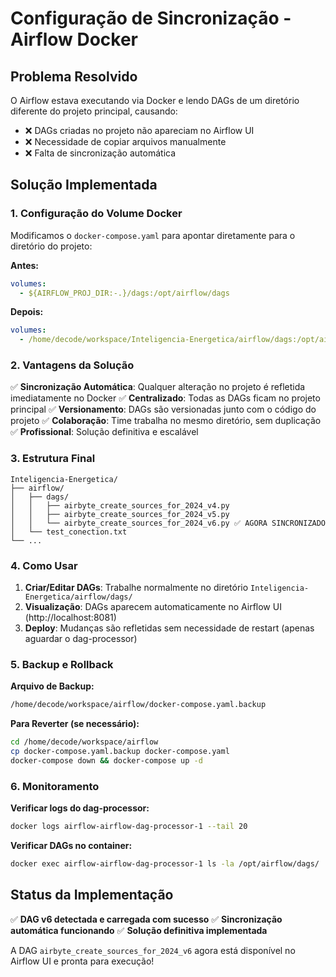 # Configuração de Sincronização - Airflow Docker

## Problema Resolvido

O Airflow estava executando via Docker e lendo DAGs de um diretório diferente do projeto principal, causando:
- ❌ DAGs criadas no projeto não apareciam no Airflow UI
- ❌ Necessidade de copiar arquivos manualmente
- ❌ Falta de sincronização automática

## Solução Implementada

### 1. Configuração do Volume Docker

Modificamos o `docker-compose.yaml` para apontar diretamente para o diretório do projeto:

**Antes:**
```yaml
volumes:
  - ${AIRFLOW_PROJ_DIR:-.}/dags:/opt/airflow/dags
```

**Depois:**
```yaml
volumes:
  - /home/decode/workspace/Inteligencia-Energetica/airflow/dags:/opt/airflow/dags
```

### 2. Vantagens da Solução

✅ **Sincronização Automática**: Qualquer alteração no projeto é refletida imediatamente no Docker
✅ **Centralizado**: Todas as DAGs ficam no projeto principal
✅ **Versionamento**: DAGs são versionadas junto com o código do projeto
✅ **Colaboração**: Time trabalha no mesmo diretório, sem duplicação
✅ **Profissional**: Solução definitiva e escalável

### 3. Estrutura Final

```
Inteligencia-Energetica/
├── airflow/
│   ├── dags/
│   │   ├── airbyte_create_sources_for_2024_v4.py
│   │   ├── airbyte_create_sources_for_2024_v5.py
│   │   └── airbyte_create_sources_for_2024_v6.py ✅ AGORA SINCRONIZADO
│   └── test_conection.txt
└── ...
```

### 4. Como Usar

1. **Criar/Editar DAGs**: Trabalhe normalmente no diretório `Inteligencia-Energetica/airflow/dags/`
2. **Visualização**: DAGs aparecem automaticamente no Airflow UI (http://localhost:8081)
3. **Deploy**: Mudanças são refletidas sem necessidade de restart (apenas aguardar o dag-processor)

### 5. Backup e Rollback

**Arquivo de Backup:**
```bash
/home/decode/workspace/airflow/docker-compose.yaml.backup
```

**Para Reverter (se necessário):**
```bash
cd /home/decode/workspace/airflow
cp docker-compose.yaml.backup docker-compose.yaml
docker-compose down && docker-compose up -d
```

### 6. Monitoramento

**Verificar logs do dag-processor:**
```bash
docker logs airflow-airflow-dag-processor-1 --tail 20
```

**Verificar DAGs no container:**
```bash
docker exec airflow-airflow-dag-processor-1 ls -la /opt/airflow/dags/
```

## Status da Implementação

✅ **DAG v6 detectada e carregada com sucesso**
✅ **Sincronização automática funcionando**
✅ **Solução definitiva implementada**

A DAG `airbyte_create_sources_for_2024_v6` agora está disponível no Airflow UI e pronta para execução!